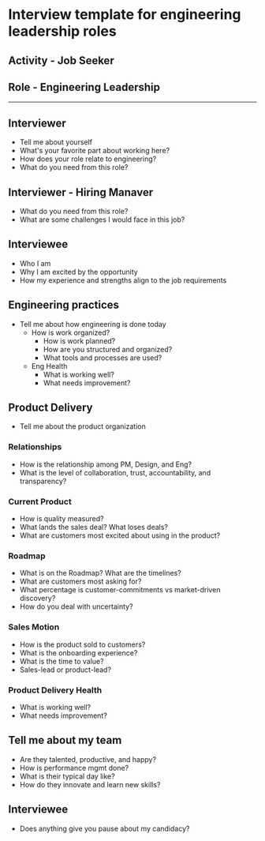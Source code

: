 # Interview template for engineering leadership roles

## Activity - Job Seeker

## Role - Engineering Leadership

---

## Interviewer

* Tell me about yourself
* What's your favorite part about working here?
* How does your role relate to engineering?
* What do you need from this role?

## Interviewer - Hiring Manaver

* What do you need from this role?
* What are some challenges I would face in this job?

## Interviewee

* Who I am
* Why I am excited by the opportunity
* How my experience and strengths align to the job requirements

## Engineering practices

* Tell me about how engineering is done today
  * How is work organized?
    * How is work planned?
    * How are you structured and organized?
    * What tools and processes are used?
  * Eng Health
    * What is working well?
    * What needs improvement?

## Product Delivery

* Tell me about the product organization

### Relationships

* How is the relationship among PM, Design, and Eng?
* What is the level of collaboration, trust, accountability, and transparency?

### Current Product

* How is quality measured?
* What lands the sales deal? What loses deals?
* What are customers most excited about using in the product?

### Roadmap

* What is on the Roadmap? What are the timelines?
* What are customers most asking for?
* What percentage is customer-commitments vs market-driven discovery?
* How do you deal with uncertainty?

### Sales Motion

* How is the product sold to customers?
* What is the onboarding experience?
* What is the time to value?
* Sales-lead or product-lead?

### Product Delivery Health

* What is working well?
* What needs improvement?

## Tell me about my team

* Are they talented, productive, and happy?
* How is performance mgmt done?
* What is their typical day like?
* How do they innovate and learn new skills?

## Interviewee

* Does anything give you pause about my candidacy?
